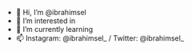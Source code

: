 - 👋 Hi, I’m @ibrahimsel
- 👀 I’m interested in
- 🌱 I’m currently learning
- 📫 Instagram: @ibrahimsel_ / Twitter: @ibrahimsel_
